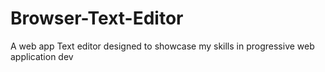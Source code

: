 # Browser-Text-Editor
A web app Text editor designed to showcase my skills in progressive web application dev
